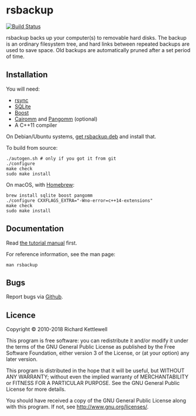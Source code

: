 rsbackup
========

[![Build Status](https://travis-ci.org/ewxrjk/rsbackup.svg?branch=master)](https://travis-ci.org/ewxrjk/rsbackup)

rsbackup backs up your computer(s) to removable hard disks.  The
backup is an ordinary filesystem tree, and hard links between repeated
backups are used to save space.  Old backups are automatically pruned
after a set period of time.

Installation
------------

You will need:

* [rsync](http://samba.anu.edu.au/rsync/)
* [SQLite](http://www.sqlite.org/)
* [Boost](http://www.boost.org/)
* [Cairomm](https://www.cairographics.org/cairomm/) and [Pangomm](https://github.com/GNOME/pangomm) (optional)
* A C++11 compiler

On Debian/Ubuntu systems,
[get rsbackup.deb](http://www.greenend.org.uk/rjk/rsbackup) and
install that.

To build from source:

    ./autogen.sh # only if you got it from git
    ./configure
    make check
    sudo make install

On macOS, with [Homebrew](https://brew.sh/):

    brew install sqlite boost pangomm
	./configure CXXFLAGS_EXTRA="-Wno-error=c++14-extensions"
    make check
    sudo make install

Documentation
-------------

Read [the tutorial manual](http://www.greenend.org.uk/rjk/rsbackup/rsbackup-manual.html) first.

For reference information, see the man page:

    man rsbackup

Bugs
----

Report bugs via [Github](https://github.com/ewxrjk/rsbackup/issues).

Licence
-------

Copyright © 2010-2018 Richard Kettlewell

This program is free software: you can redistribute it and/or modify
it under the terms of the GNU General Public License as published by
the Free Software Foundation, either version 3 of the License, or
(at your option) any later version.

This program is distributed in the hope that it will be useful,
but WITHOUT ANY WARRANTY; without even the implied warranty of
MERCHANTABILITY or FITNESS FOR A PARTICULAR PURPOSE.  See the
GNU General Public License for more details.

You should have received a copy of the GNU General Public License
along with this program.  If not, see <http://www.gnu.org/licenses/>.
